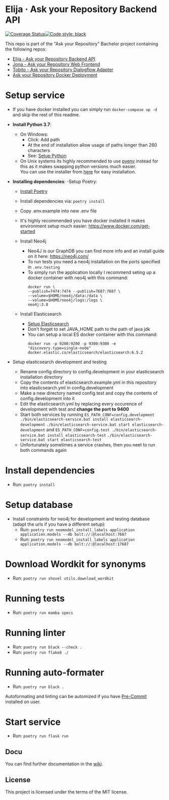 # Elija &middot; Ask your Repository Backend API  
[![Coverage Status](https://coveralls.io/repos/github/hpi-sam/ask-your-repository-api/badge.svg)](https://coveralls.io/github/hpi-sam/ask-your-repository-api)[![Code style: black](https://img.shields.io/badge/code%20style-black-000000.svg)](https://github.com/ambv/black)

This repo is part of the "Ask your Repository" Bachelor project containing the following repos:  
- [Elija - Ask your Repository Backend API](https://github.com/hpi-sam/ask-your-repository-api)  
- [Jona - Ask your Repository Web Frontend](https://github.com/hpi-sam/ask-your-repository-web)  
- [Tobito - Ask your Repository Dialogflow Adapter](https://github.com/hpi-sam/ask-your-repository-dialogflow-adapter)  
- [Ask your Repository Docker Deployment](https://github.com/hpi-sam/ask-your-repository-docker)  


# Setup service
- If you have docker installed you can simply run `docker-compose up -d` and skip the rest of this readme.
- **Install Python 3.7**:
  - On Windows:
    - Click: Add path
    - At the end of installation allow usage of paths longer than 260 characters
    - See: [Setup Python](https://docs.python.org/3/using/windows.html)
  - On Unix systems its highly recommended to use [pyenv](https://github.com/pyenv/pyenv#installation) instead for this as it makes swapping python versions much easier.  
  You can use the installer from [here](https://github.com/pyenv/pyenv-installer) for easy installation.

- **Installing dependencies**:
  -Setup Poetry:
    - [Install Poetry](https://poetry.eustace.io/docs/#system-requirements)
    - Install dependencies via: `poetry install`

  - Copy .env.example into new .env file
  - It's highly recommended you have docker installed it makes environment setup much easier: https://www.docker.com/get-started
  - Install Neo4j
    - Neo4J is our GraphDB you can find more info and an install guide on it here: https://neo4j.com/
    - To run tests you need a neo4j installation on the ports specified in `.env.testing`
    - To simply run the application locally I recommend seting up a docker container with neo4j with this command: 
      ```
      docker run \
      --publish=7474:7474 --publish=7687:7687 \
      --volume=$HOME/neo4j/data:/data \
      --volume=$HOME/neo4j/logs:/logs \
      neo4j:3.0
      ```

  - Install Elasticsearch
    - [Setup Elasticsearch](https://www.elastic.co/guide/en/elasticsearch/reference/current/install-elasticsearch.html)
    - Don't forget to set JAVA_HOME path to the path of java jdk
    - You can setup a local ES docker container with this command:
      ```
      docker run -p 9200:9200 -p 9300:9300 -e "discovery.type=single-node" docker.elastic.co/elasticsearch/elasticsearch:6.5.2
      ```

- Setup elasticsearch development and testing
  - Rename config directory to config.development in your elasticsearch installation directory
  - Copy the contents of elasticsearch.example.yml in this repository into elasticsearch.yml in config.development
  - Make a new directory named config.test and copy the contents of config.development into it
  - Edit the elasticsearch.yml by replacing every occurence of development with test and **change the port to 9400**
  - Start both services by running
    `ES_PATH_CONF=config.development ./bin/elasticsearch-service.bat install elasticsearch-development`
    `./bin/elasticsearch-service.bat start elasticsearch-development`
    and
    `ES_PATH_CONF=config.test ./bin/elasticsearch-service.bat install elasticsearch-test`
    `./bin/elasticsearch-service.bat start elasticsearch-test`
  - Unfortunately sometimes a service crashes, then you neet to run both commands again

# Install dependencies
- Run: `poetry install`

# Setup database
- Install constraints for neo4j for development and testing database (adapt the urls if you have a different setup):
  - Run: `poetry run neomodel_install_labels application application.models --db bolt://:@localhost:7687`
  - Run: `poetry run neomodel_install_labels application application.models --db bolt://:@localhost:17687`
 
# Download Wordkit for synonyms
- Run: `poetry run shovel utils.download_wordkit`

# Running tests
- Run: `poetry run mamba specs`

# Running linter
- Run: `poetry run black --check .`
- Run: `poetry run flake8 ./`

# Running auto-formater
- Run: `poetry run black .`

Autoformating and linting can be automized if you have [Pre-Commit](https://pre-commit.com/) installed on user.

# Start service
- Run: `poetry run flask run`

## Docu

You can find further documentation in the [wiki](https://github.com/hpi-sam/ask-your-repository-api/wiki).

## License
This project is licensed under the terms of the MIT license.
